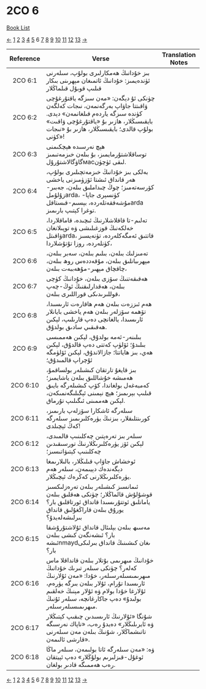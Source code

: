 # 2CO 6
[Book List](../README.md)

[<-](./chapter_5.md) [1](./chapter_1.md) [2](./chapter_2.md) [3](./chapter_3.md) [4](./chapter_4.md) [5](./chapter_5.md) 6 [7](./chapter_7.md) [8](./chapter_8.md) [9](./chapter_9.md) [10](./chapter_10.md) [11](./chapter_11.md) [12](./chapter_12.md) [13](./chapter_13.md) [->](./chapter_7.md)

| Reference | Verse | Translation Notes |
|:---------:|-------|-------------------|
|2CO 6:1|بىز خۇدانىڭ ھەمكارلىرى بولۇپ، سىلەرنى ئۈندەيمىز: خۇدانىڭ ئاتمىغان مېھرىنى بىكار قىلىپ قوبۇل قىلماڭلار||
|2CO 6:2|چۈنكى ئۇ دېگەن: «مەن سىزگە ياقتۇرغۇچى ۋاقىتتا جاۋاپ بەرگەنمەن، نىجات كەلگەن كۈندە سىزگە ياردەم قىلغانمەن» دېدى. بايقىسىڭلار، ھازىر بۇ «ياقتۇرغۇچى ۋاقىت» بولۇپ قالدى؛ بايقىسىڭلار، ھازىر بۇ «نىجات كۈنى»!||
|2CO 6:3|ھېچ نەرسىدە ھېچكىمنى توساقلاشتۇرمايمىز، بۇ بىلەن خىزمەتىمىز گاۋگالاشتۇرۇلмасلىقى ئۈچۈن.||
|2CO 6:4|بەلكى بىز خۇدانىڭ خىزمەتچىلىرى بولۇپ، ھەر قانداق ئىشتا ئۆزۈمىزنى ياخشى كۆرسەتەمىز؛ چوڭ چىداملىق بىلەن، جەبىر-زۇلۇملarda، كۈنسېرى جاپا-مۇشەققەتلەردە، بېسىم-قىستاقلarda توغرا كېتىپ بارىمىز.||
|2CO 6:5|تەلىم-تا قاقلاشلارنىڭ ئىچىدە، قاماقلاردا، خەلكەنىڭ قوزغىلىشى ۋە توپىلانغان ۋاقىتلarda، قاتتىق ئەمگەكلەردە، تۈنەيسىز كۈنلەردە، روزا تۇتۇشلاردا،||
|2CO 6:6|تەمىزلىك بىلەن، بىلىم بىلەن، سەبر بىلەن، مېھرىبانلىق بىلەن، مۇقەددەس روھ بىلەن، چاقچاق مېھىر-مۇھەببەت بىلەن،||
|2CO 6:7|ھەقىقەتنىڭ سۆزى بىلەن، خۇدانىڭ كۈچى بىلەن، ھەقدارلىقنىڭ ئوڭ-چەپ قوللىرىدىكى قوراللىرى بىلەن،||
|2CO 6:8|ھەم ئىززەت بىلەن ھەم ھاقارەت ئارىسىدا، تۆھمە سۆزلەر بىلەن ھەم ياخشى بايانلار ئارىسىدا، يالغانچى دەپ قارىلىپ، لېكىن ھەقىقىي سادىق بولدۇق.||
|2CO 6:9|بىلىنەر-ئەمە بولدۇق، لېكىن ھەممىسى بىلىدۇ؛ ئۆلۈپ كەتتى دەپ قالدۇق، لېكىن ھەي، بىز ھاياتتا؛ جازالاندۇق، لېكىن ئۆلۈمگە ئۇچراپ قالمىدۇق؛||
|2CO 6:10|بىز قايغۇ تارتقان كىشىلەر بولساقمۇ، ھەمىشە خۇشاللىق بىلەن ياشايمىز؛ كەمبەغەل بولغاندا، كۆپ كىشىلەرگە بايىق قىلىپ بېرىمىز؛ ھېچ نېمىنى ئېگىلىگەنمىكەن، لېكىن ھەممىنى ئىگىلىپ تۇرماق.||
|2CO 6:11|سىلەرگە ئاشكارا سۆزلەپ بارىمىز، كورىنتلىقلار، بىزنىڭ يۈرەكلىرىمىز سىلەرگە كەڭ ئېچىلدى!||
|2CO 6:12|سىلەر بىز تەرەپتىن چەكلىنىپ قالمىدى، لېكىن ئۆز يۈرەكلىرىڭلارنىڭ تورسىقىدىن چەكلىنىپ كېتىۋاتىسىز؛||
|2CO 6:13|ئوخشاش جاۋاپ قىلىڭلار، بالىلارىمغا دېگەندەك دېيىمەن، سىلەر ھەم يۈرەكلىرىڭلارنى كەڭرەك ئېچىڭلار.||
|2CO 6:14|ئىمانسىز كىشىلەر بىلەن تەرەزلىكسىز قوشۇلۇش قالماڭلار؛ چۈنكى ھەقلىق بىلەن يامانلىق ئوتتۇرىسىدا قانداق ئورتاقلىق بار؟ يورۇق بىلەن قاراڭغۇلىق قانداق بىرلىشەلەيدۇ؟||
|2CO 6:15|مەسىھ بىلەن بېلىئال قانداق ئۇلاشتۇرۇشقا بار؟ ئىشەنگەن كىشى بىلەن ئىشەnmaydىغان كىشىنىڭ قانداق بىرلىكى بار؟||
|2CO 6:16|خۇدانىڭ مىهرىمى بۇتلار بىلەن قانداقلا ماس كەلەر؟ چۈنكى سىلەر تىرىك خۇدانىڭ مىهرىمىسىلەرسىلەر، خۇدا: «مەن ئۇلارنىڭ ئارىسىدا تۇرام، ئۇلار بىلەن بىرگە يۈرەم، ئۇلارغا خۇدا بولام ۋە ئۇلار مېنىڭ خەلقىم بولىدۇ» دەپ جاكارغانچە، سىلەر ئۇنىڭ مىهرىمىسىلەرسىلەر.||
|2CO 6:17|شۇنگا «ئۇلارنىڭ ئارىسىدىن چىقىپ كېتىڭلار ۋە ئايرىلىڭلار» دەيدۇ رەب، «ناپاك نەرسىگە تاتىشماڭلار، شۇنىڭ بىلەن مەن سىلەرنى قارشى ئالىمەن».||
|2CO 6:18|ۋە: «مەن سىلەرگە ئاتا بولىمەن، سىلەر ماڭا ئوغۇل-قىزلىرىم بولۇڭلار» دەپ ئېيتقان رەب ھەممىگە قادىر بولغان.||


[<-](./chapter_5.md) [1](./chapter_1.md) [2](./chapter_2.md) [3](./chapter_3.md) [4](./chapter_4.md) [5](./chapter_5.md) 6 [7](./chapter_7.md) [8](./chapter_8.md) [9](./chapter_9.md) [10](./chapter_10.md) [11](./chapter_11.md) [12](./chapter_12.md) [13](./chapter_13.md) [->](./chapter_7.md)
